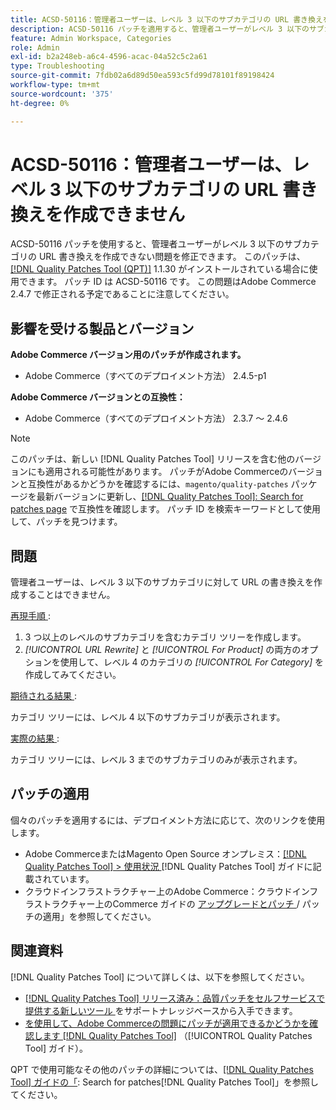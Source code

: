 ```yaml
---
title: ACSD-50116：管理者ユーザーは、レベル 3 以下のサブカテゴリの URL 書き換えを作成できません
description: ACSD-50116 パッチを適用すると、管理者ユーザーがレベル 3 以下のサブカテゴリの URL 書き換えを作成できないAdobe Commerceの問題を修正できます。
feature: Admin Workspace, Categories
role: Admin
exl-id: b2a248eb-a6c4-4596-acac-04a52c5c2a61
type: Troubleshooting
source-git-commit: 7fdb02a6d89d50ea593c5fd99d78101f89198424
workflow-type: tm+mt
source-wordcount: '375'
ht-degree: 0%

---
```


# ACSD-50116：管理者ユーザーは、レベル 3 以下のサブカテゴリの URL 書き換えを作成できません

ACSD-50116 パッチを使用すると、管理者ユーザーがレベル 3 以下のサブカテゴリの URL 書き換えを作成できない問題を修正できます。 このパッチは、[[!DNL Quality Patches Tool (QPT)]](https://experienceleague.adobe.com/en/docs/commerce-operations/tools/quality-patches-tool/quality-patches-tool-to-self-serve-quality-patches) 1.1.30 がインストールされている場合に使用できます。 パッチ ID は ACSD-50116 です。 この問題はAdobe Commerce 2.4.7 で修正される予定であることに注意してください。

## 影響を受ける製品とバージョン

**Adobe Commerce バージョン用のパッチが作成されます。**

* Adobe Commerce（すべてのデプロイメント方法） 2.4.5-p1

**Adobe Commerce バージョンとの互換性：**

* Adobe Commerce（すべてのデプロイメント方法） 2.3.7 ～ 2.4.6

>[!NOTE]
>
>このパッチは、新しい [!DNL Quality Patches Tool] リリースを含む他のバージョンにも適用される可能性があります。 パッチがAdobe Commerceのバージョンと互換性があるかどうかを確認するには、`magento/quality-patches` パッケージを最新バージョンに更新し、[[!DNL Quality Patches Tool]: Search for patches page](https://experienceleague.adobe.com/tools/commerce-quality-patches/index.html) で互換性を確認します。 パッチ ID を検索キーワードとして使用して、パッチを見つけます。

## 問題

管理者ユーザーは、レベル 3 以下のサブカテゴリに対して URL の書き換えを作成することはできません。

<u> 再現手順 </u>:

1. 3 つ以上のレベルのサブカテゴリを含むカテゴリ ツリーを作成します。
1. *[!UICONTROL URL Rewrite]* と *[!UICONTROL For Product]* の両方のオプションを使用して、レベル 4 のカテゴリの *[!UICONTROL For Category]* を作成してみてください。

<u> 期待される結果 </u>:

カテゴリ ツリーには、レベル 4 以下のサブカテゴリが表示されます。

<u> 実際の結果 </u>:

カテゴリ ツリーには、レベル 3 までのサブカテゴリのみが表示されます。

## パッチの適用

個々のパッチを適用するには、デプロイメント方法に応じて、次のリンクを使用します。

* Adobe CommerceまたはMagento Open Source オンプレミス：[[!DNL Quality Patches Tool] > 使用状況 ](/help/tools/quality-patches-tool/usage.md) [!DNL Quality Patches Tool] ガイドに記載されています。
* クラウドインフラストラクチャー上のAdobe Commerce：クラウドインフラストラクチャー上のCommerce ガイドの [ アップグレードとパッチ ](https://experienceleague.adobe.com/docs/commerce-cloud-service/user-guide/develop/upgrade/apply-patches.html)/ パッチの適用」を参照してください。

## 関連資料

[!DNL Quality Patches Tool] について詳しくは、以下を参照してください。

* [[!DNL Quality Patches Tool]  リリース済み：品質パッチをセルフサービスで提供する新しいツール ](https://experienceleague.adobe.com/en/docs/commerce-operations/tools/quality-patches-tool/quality-patches-tool-to-self-serve-quality-patches) をサポートナレッジベースから入手できます。
* [ を使用して、Adobe Commerceの問題にパッチが適用できるかどうかを確認します  [!DNL Quality Patches Tool]](/help/tools/quality-patches-tool/patches-available-in-qpt/check-patch-for-magento-issue-with-magento-quality-patches.md) （[!UICONTROL Quality Patches Tool] ガイド）。


QPT で使用可能なその他のパッチの詳細については、[[!DNL Quality Patches Tool] ガイドの「](https://experienceleague.adobe.com/tools/commerce-quality-patches/index.html): Search for patches[!DNL Quality Patches Tool]」を参照してください。
